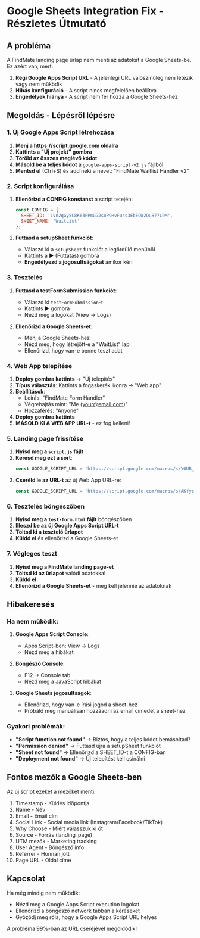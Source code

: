 # Google Sheets Integration Fix - Részletes Útmutató

## A probléma

A FindMate landing page űrlap nem menti az adatokat a Google Sheets-be. Ez azért van, mert:

1. **Régi Google Apps Script URL** - A jelenlegi URL valószínűleg nem létezik vagy nem működik
2. **Hibás konfiguráció** - A script nincs megfelelően beállítva
3. **Engedélyek hiánya** - A script nem fér hozzá a Google Sheets-hez

## Megoldás - Lépésről lépésre

### 1. Új Google Apps Script létrehozása

1. **Menj a https://script.google.com oldalra**
2. **Kattints a "Új projekt" gombra**
3. **Töröld az összes meglévő kódot**
4. **Másold be a teljes kódot** a `google-apps-script-v2.js` fájlból
5. **Mentsd el** (Ctrl+S) és add neki a nevet: "FindMate Waitlist Handler v2"

### 2. Script konfigurálása

1. **Ellenőrizd a CONFIG konstanst** a script tetején:
   ```javascript
   const CONFIG = {
     SHEET_ID: '1Vn2qGy5C8K63FPmGGJsoP9HvFuss3EbEQW2Qu877C9M',
     SHEET_NAME: 'WaitList'
   };
   ```

2. **Futtasd a setupSheet funkciót**:
   - Válaszd ki a `setupSheet` funkciót a legördülő menüből
   - Kattints a ▶ (Futtatás) gombra
   - **Engedélyezd a jogosultságokat** amikor kéri

### 3. Tesztelés

1. **Futtasd a testFormSubmission funkciót**:
   - Válaszd ki `testFormSubmission`-t
   - Kattints ▶ gombra
   - Nézd meg a logokat (View → Logs)

2. **Ellenőrizd a Google Sheets-et**:
   - Menj a Google Sheets-hez
   - Nézd meg, hogy létrejött-e a "WaitList" lap
   - Ellenőrizd, hogy van-e benne teszt adat

### 4. Web App telepítése

1. **Deploy gombra kattints** → "Új telepítés"
2. **Típus választás**: Kattints a fogaskerék ikonra → "Web app"
3. **Beállítások**:
   - Leírás: "FindMate Form Handler"
   - Végrehajtás mint: "Me (your@email.com)"
   - Hozzáférés: "Anyone"
4. **Deploy gombra kattints**
5. **MÁSOLD KI A WEB APP URL-t** - ez fog kelleni!

### 5. Landing page frissítése

1. **Nyisd meg a `script.js` fájlt**
2. **Keresd meg ezt a sort**:
   ```javascript
   const GOOGLE_SCRIPT_URL = 'https://script.google.com/macros/s/YOUR_NEW_DEPLOYMENT_ID/exec';
   ```
3. **Cseréld le az URL-t** az új Web App URL-re:
   ```javascript
   const GOOGLE_SCRIPT_URL = 'https://script.google.com/macros/s/AKfycbzjasRC4CTD8rmJ8eOg81pHe1dXE4eb3KbttLA5mWbsFQ_dN1VYH_qLFn-osuhhLVeV/exec';
   ```

### 6. Tesztelés böngészőben

1. **Nyisd meg a `test-form.html` fájlt** böngészőben
2. **Illeszd be az új Google Apps Script URL-t**
3. **Töltsd ki a tesztelő űrlapot**
4. **Küldd el** és ellenőrizd a Google Sheets-et

### 7. Végleges teszt

1. **Nyisd meg a FindMate landing page-et**
2. **Töltsd ki az űrlapot** valódi adatokkal
3. **Küldd el**
4. **Ellenőrizd a Google Sheets-et** - meg kell jelennie az adatoknak

## Hibakeresés

### Ha nem működik:

1. **Google Apps Script Console**:
   - Apps Script-ben: View → Logs
   - Nézd meg a hibákat

2. **Böngésző Console**:
   - F12 → Console tab
   - Nézd meg a JavaScript hibákat

3. **Google Sheets jogosultságok**:
   - Ellenőrizd, hogy van-e írási jogod a sheet-hez
   - Próbáld meg manuálisan hozzáadni az email címedet a sheet-hez

### Gyakori problémák:

- **"Script function not found"** → Biztos, hogy a teljes kódot bemásoltad?
- **"Permission denied"** → Futtasd újra a setupSheet funkciót
- **"Sheet not found"** → Ellenőrizd a SHEET_ID-t a CONFIG-ban
- **"Deployment not found"** → Új telepítést kell csinálni

## Fontos mezők a Google Sheets-ben

Az új script ezeket a mezőket menti:

1. Timestamp - Küldés időpontja
2. Name - Név
3. Email - Email cím
4. Social Link - Social media link (Instagram/Facebook/TikTok)
5. Why Choose - Miért válasszuk ki őt
6. Source - Forrás (landing_page)
7. UTM mezők - Marketing tracking
8. User Agent - Böngésző info
9. Referrer - Honnan jött
10. Page URL - Oldal címe

## Kapcsolat

Ha még mindig nem működik:
- Nézd meg a Google Apps Script execution logokat
- Ellenőrizd a böngésző network tabban a kéréseket
- Győződj meg róla, hogy a Google Apps Script URL helyes

A probléma 99%-ban az URL cseréjével megoldódik!